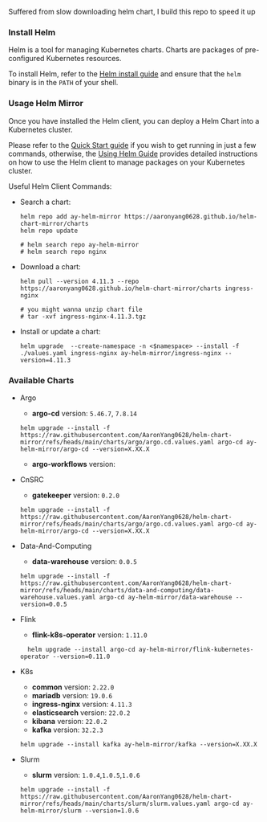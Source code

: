 Suffered from slow downloading helm chart, I build this repo to speed it up

### Install Helm

Helm is a tool for managing Kubernetes charts. Charts are packages of pre-configured Kubernetes resources.

To install Helm, refer to the [Helm install guide](https://github.com/helm/helm#install) and ensure that the `helm` binary is in the `PATH` of your shell.

### Usage Helm Mirror

Once you have installed the Helm client, you can deploy a Helm Chart into a Kubernetes cluster.

Please refer to the [Quick Start guide](https://helm.sh/docs/intro/quickstart/) if you wish to get running in just a few commands, otherwise, the [Using Helm Guide](https://helm.sh/docs/intro/using_helm/) provides detailed instructions on how to use the Helm client to manage packages on your Kubernetes cluster.

Useful Helm Client Commands:

- Search a chart:
  ```shell
  helm repo add ay-helm-mirror https://aaronyang0628.github.io/helm-chart-mirror/charts
  helm repo update

  # helm search repo ay-helm-mirror
  # helm search repo nginx
  ```
- Download a chart: 
  ```shell
  helm pull --version 4.11.3 --repo https://aaronyang0628.github.io/helm-chart-mirror/charts ingress-nginx
  
  # you might wanna unzip chart file
  # tar -xvf ingress-nginx-4.11.3.tgz
  ```
- Install or update a chart: 
  ```shell
  helm upgrade  --create-namespace -n <$namespace> --install -f ./values.yaml ingress-nginx ay-helm-mirror/ingress-nginx --version=4.11.3
  ```

### Available Charts
- Argo
  - **argo-cd** version: `5.46.7`, `7.8.14`
  
  ```shell
  helm upgrade --install -f https://raw.githubusercontent.com/AaronYang0628/helm-chart-mirror/refs/heads/main/charts/argo/argo.cd.values.yaml argo-cd ay-helm-mirror/argo-cd --version=X.XX.X
  ```
  - **argo-workflows** version: 
- CnSRC
  - **gatekeeper** version: `0.2.0`
  
  ```shell
  helm upgrade --install -f https://raw.githubusercontent.com/AaronYang0628/helm-chart-mirror/refs/heads/main/charts/argo/argo.cd.values.yaml argo-cd ay-helm-mirror/argo-cd --version=X.XX.X
  ```
- Data-And-Computing
  - **data-warehouse** version: `0.0.5`

  ```shell
  helm upgrade --install -f https://raw.githubusercontent.com/AaronYang0628/helm-chart-mirror/refs/heads/main/charts/data-and-computing/data-warehouse.values.yaml argo-cd ay-helm-mirror/data-warehouse --version=0.0.5
  ```
- Flink
  - **flink-k8s-operator** version: `1.11.0`
  
  ```shell
    helm upgrade --install argo-cd ay-helm-mirror/flink-kubernetes-operator --version=0.11.0
  ```
- K8s
  - **common** version: `2.22.0`
  - **mariadb** version: `19.0.6`
  - **ingress-nginx** version: `4.11.3`
  - **elasticsearch** version: `22.0.2`
  - **kibana** version: `22.0.2`
  - **kafka** version: `32.2.3`

  ```shell
  helm upgrade --install kafka ay-helm-mirror/kafka --version=X.XX.X
  ```
- Slurm
  - **slurm** version: `1.0.4`,`1.0.5`,`1.0.6`
  
  ```shell
  helm upgrade --install -f https://raw.githubusercontent.com/AaronYang0628/helm-chart-mirror/refs/heads/main/charts/slurm/slurm.values.yaml argo-cd ay-helm-mirror/slurm --version=1.0.6
  ```
